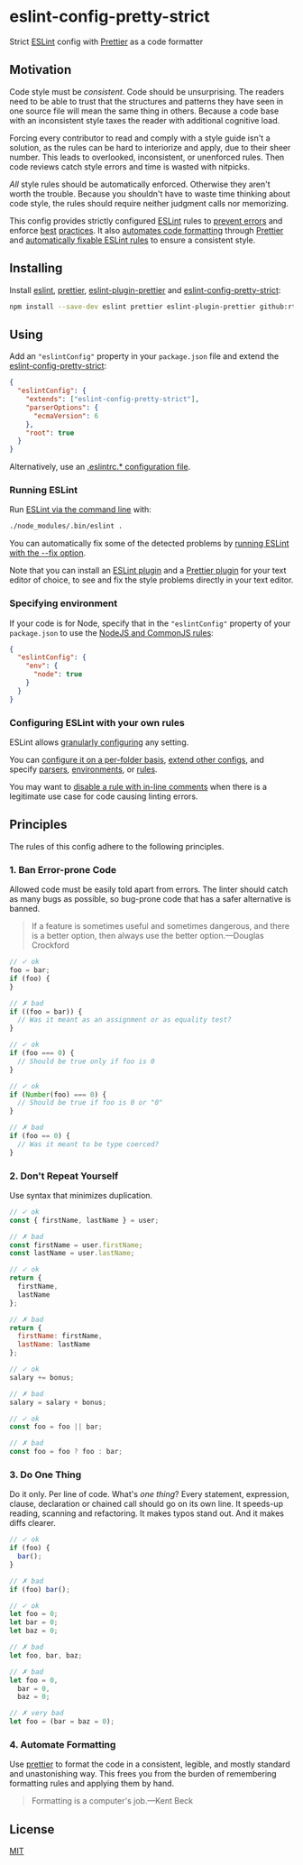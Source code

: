 # eslint-config-pretty-strict

Strict [ESLint](https://eslint.org) config with [Prettier](https://prettier.io/)
as a code formatter

## Motivation

Code style must be _consistent_. Code should be unsurprising. The readers need
to be able to trust that the structures and patterns they have seen in one
source file will mean the same thing in others. Because a code base with an
inconsistent style taxes the reader with additional cognitive load.

Forcing every contributor to read and comply with a style guide isn't a
solution, as the rules can be hard to interiorize and apply, due to their sheer
number. This leads to overlooked, inconsistent, or unenforced rules. Then code
reviews catch style errors and time is wasted with nitpicks.

_All_ style rules should be automatically enforced. Otherwise they aren't worth
the trouble. Because you shouldn't have to waste time thinking about code style,
the rules should require neither judgment calls nor memorizing.

This config provides strictly configured
[ESLint](https://eslint.org/docs/about/) rules to
[prevent errors](#1-ban-error-prone-code) and enforce [best](#2-do-one-thing)
[practices](#3-do-one-thing). It also
[automates code formatting](#4-automatic-formatting) through
[Prettier](https://prettier.io/docs/en/index.html) and
[automatically fixable ESLint rules](https://eslint.org/docs/user-guide/command-line-interface#--fix)
to ensure a consistent style.

## Installing

Install [eslint](https://github.com/eslint/eslint),
[prettier](https://github.com/prettier/prettier),
[eslint-plugin-prettier](https://github.com/prettier/eslint-plugin-prettier) and
[eslint-config-pretty-strict](./README.md):

```bash
npm install --save-dev eslint prettier eslint-plugin-prettier github:rtomrud/eslint-config-pretty-strict
```

## Using

Add an `"eslintConfig"` property in your `package.json` file and extend the
[eslint-config-pretty-strict](./index.js):

```json
{
  "eslintConfig": {
    "extends": ["eslint-config-pretty-strict"],
    "parserOptions": {
      "ecmaVersion": 6
    },
    "root": true
  }
}
```

Alternatively, use an
[.eslintrc.\* configuration file](https://eslint.org/docs/user-guide/configuring#using-configuration-files).

### Running ESLint

Run
[ESLint via the command line](https://eslint.org/docs/user-guide/command-line-interface)
with:

```bash
./node_modules/.bin/eslint .
```

You can automatically fix some of the detected problems by
[running ESLint with the --fix option](https://eslint.org/docs/user-guide/command-line-interface#options).

Note that you can install an
[ESLint plugin](https://eslint.org/docs/user-guide/integrations#editors) and a
[Prettier plugin](https://prettier.io/docs/en/editors.html) for your text editor
of choice, to see and fix the style problems directly in your text editor.

### Specifying environment

If your code is for Node, specify that in the `"eslintConfig"` property of your `package.json` to use the
[NodeJS and CommonJS rules](https://eslint.org/docs/rules/#nodejs-and-commonjs):


```json
{
  "eslintConfig": {
    "env": {
      "node": true
    }
  }
}
```

### Configuring ESLint with your own rules

ESLint allows
[granularly configuring](https://eslint.org/docs/user-guide/configuring) any
setting.

You can
[configure it on a per-folder basis](https://eslint.org/docs/user-guide/configuring#configuration-cascading-and-hierarchy),
[extend other configs](https://eslint.org/docs/user-guide/configuring#extending-configuration-files),
and specify
[parsers](https://eslint.org/docs/user-guide/configuring#specifying-parser-options),
[environments](https://eslint.org/docs/user-guide/configuring#specifying-environments),
or [rules](https://eslint.org/docs/user-guide/configuring#configuring-rules).

You may want to
[disable a rule with in-line comments](https://eslint.org/docs/user-guide/configuring#disabling-rules-with-inline-comments)
when there is a legitimate use case for code causing linting errors.

## Principles

The rules of this config adhere to the following principles.

### 1. Ban Error-prone Code

Allowed code must be easily told apart from errors. The linter should catch as
many bugs as possible, so bug-prone code that has a safer alternative is banned.

> If a feature is sometimes useful and sometimes dangerous, and there is a
> better option, then always use the better option.—Douglas Crockford

```js
// ✓ ok
foo = bar;
if (foo) {
}

// ✗ bad
if ((foo = bar)) {
  // Was it meant as an assignment or as equality test?
}
```

```js
// ✓ ok
if (foo === 0) {
  // Should be true only if foo is 0
}

// ✓ ok
if (Number(foo) === 0) {
  // Should be true if foo is 0 or "0"
}

// ✗ bad
if (foo == 0) {
  // Was it meant to be type coerced?
}
```

### 2. Don't Repeat Yourself

Use syntax that minimizes duplication.

```js
// ✓ ok
const { firstName, lastName } = user;

// ✗ bad
const firstName = user.firstName;
const lastName = user.lastName;
```

```js
// ✓ ok
return {
  firstName,
  lastName
};

// ✗ bad
return {
  firstName: firstName,
  lastName: lastName
};
```

```js
// ✓ ok
salary += bonus;

// ✗ bad
salary = salary + bonus;
```

```js
// ✓ ok
const foo = foo || bar;

// ✗ bad
const foo = foo ? foo : bar;
```

### 3. Do One Thing

Do it only. Per line of code. What's _one thing_? Every statement, expression,
clause, declaration or chained call should go on its own line. It speeds-up
reading, scanning and refactoring. It makes typos stand out. And it makes diffs
clearer.

```js
// ✓ ok
if (foo) {
  bar();
}

// ✗ bad
if (foo) bar();
```

```js
// ✓ ok
let foo = 0;
let bar = 0;
let baz = 0;

// ✗ bad
let foo, bar, baz;

// ✗ bad
let foo = 0,
  bar = 0,
  baz = 0;

// ✗ very bad
let foo = (bar = baz = 0);
```

### 4. Automate Formatting

Use [prettier](https://prettier.io/) to format the code in a consistent,
legible, and mostly standard and unastonishing way. This frees you from the
burden of remembering formatting rules and applying them by hand.

> Formatting is a computer's job.—Kent Beck

## License

[MIT](./LICENSE)
